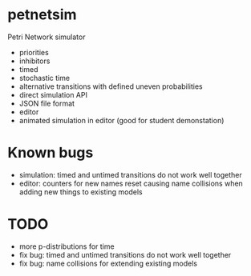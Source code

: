 # petnetsim
Petri Network simulator
* priorities
* inhibitors
* timed 
* stochastic time
* alternative transitions with defined uneven probabilities
* direct simulation API
* JSON file format
* editor
* animated simulation in editor (good for student demonstation)

# Known bugs
* simulation: timed and untimed transitions do not work well together
* editor: counters for new names reset causing name collisions when adding new things to existing models

# TODO
* more p-distributions for time
* fix bug: timed and untimed transitions do not work well together
* fix bug: name collisions for extending existing models
